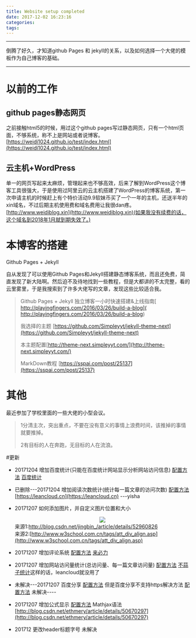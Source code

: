 ```yaml
---
title: Website setup completed
date: 2017-12-02 16:23:16
categories:
tags:
---
```


---
倒腾了好久，才知道github Pages 和 jekyll的关系，以及如何选择一个大佬的模板作为自己博客的基础。

---

# 以前的工作
## github pages静态网页
之前接触html5的时候，用过这个github pages写过静态网页，只有一个html页面，不够系统，称不上是网站或者说博客。[https://weidi1024.github.io/test/index.html](https://weidi1024.github.io/test/index.html)
## 云主机+WordPress
单一的网页写起来太麻烦，管理起来也不够高效，后来了解到WordPress这个博客工具很强大，于是使用过阿里云的云主机搭建了WordPress的博客系统，第一次申请主机的时候赶上有个特价活动9.9软妹币买了一个一年的主机，还送半年的xin域名，不过后期主机使用费和域名费用让我很dan疼。[http://www.weidiblog.xin](http://www.weidiblog.xin)(如果我没有续费的话，这个域名到2018年1月就到期失效了。)

# 本博客的搭建
 Github Pages + Jekyll
 
自从发现了可以使用Github Pages和Jekyll搭建静态博客系统，而且还免费，简直发现了新大陆啊。然后迫不及待地找到一些教程，但是大都讲的不太完整，看的云里雾里，于是我搜索到了许多大佬写的文章，发现这些比较适合我。

>Github Pages + Jekyll 独立博客一小时快速搭建&上线指南[ http://playingfingers.com/2016/03/26/build-a-blog]( http://playingfingers.com/2016/03/26/build-a-blog)
>
>我选择的主题 [https://github.com/Simpleyyt/jekyll-theme-next](https://github.com/Simpleyyt/jekyll-theme-next)
>
>本主题配置[http://theme-next.simpleyyt.com/](http://theme-next.simpleyyt.com/)
>
>MarkDown教程 [https://sspai.com/post/25137](https://sspai.com/post/25137)

# 其他
最近参加了学校里面的一些大佬的小型会议。
>1分清主次，突出重点，不要在没有意义的事情上浪费时间，该推掉的事情就要推掉。
>
>2有目标的人在奔跑，无目标的人在流浪。


#更新
- 20171204 增加百度统计(只能在百度统计网站显示分析网站访问信息)
[配置方法](http://theme-next.simpleyyt.com/third-party-services.html#analytics-baidu)
[百度统计](https://tongji.baidu.com) 

- 已删除---20171204 增加阅读次数统计(统计每一篇文章的访问次数)
[配置方法](http://theme-next.simpleyyt.com/third-party-services.html#leanclound-page-views) 
[https://leancloud.cn](https://leancloud.cn) ---yisha

- 20171207 如何添加图片，并自定义图片位置和大小<div align=center> <img src="https://weidi1024.github.io/images/***.png" height="*%" /> </div>
来源1:[http://blog.csdn.net/jingbin_/article/details/52960826 ](http://blog.csdn.net/jingbin_/article/details/52960826)   
来源2:[http://www.w3school.com.cn/tags/att_div_align.asp](http://www.w3school.com.cn/tags/att_div_align.asp)

- 20171207 增加评论系统
[配置方法](http://theme-next.simpleyyt.com/third-party-services.html#livere) 
[来必力](https://livere.com/) 

- 20171207 增加网站访问量统计(总访问量、每一篇文章访问量)
[配置方法](http://theme-next.simpleyyt.com/third-party-services.html#analytics-busuanzi)
[不蒜子统计](http://busuanzi.ibruce.info/)这样的话，leancloud就没用了

- 未解决---20171207 百度分享 [配置方法](http://theme-next.simpleyyt.com/third-party-services.html#share-baidu) 
但是百度分享不支持https解决方法 [配置方法](https://github.com/hrwhisper/baiduShare)
未解决----



- 20171207 增加公式显示 [配置方法](http://theme-next.simpleyyt.com/third-party-services.html#mathjax)  Mathjax语法[http://blog.csdn.net/ethmery/article/details/50670297](http://blog.csdn.net/ethmery/article/details/50670297)

- 201712  更改header标题字号 未解决